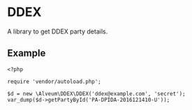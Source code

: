 # DDEX

A library to get DDEX party details.

## Example

```
<?php

require 'vendor/autoload.php';

$d = new \Alveum\DDEX\DDEX('ddex@example.com', 'secret');
var_dump($d->getPartyById('PA-DPIDA-2016121410-U'));
```